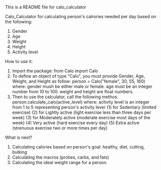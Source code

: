 This is a README file for calo_calculator

Calo_Calculator for calculating person's calrories needed per day based on the following:
1. Gender
2. Age
3. Weight
4. Height
5. Activity level

How to use it:
1. Import the package: from Calo import Calo
2. To define an object of type "Calo", you must provide Gender, Age, Weight, and Height as follow:
	person = Calo("female", 30, 55, 160)
    where:
    gender mush be either male or female.
    age must be an integer number from 10 to 100.
    weight and height are float numbers.
3. Then to use the calculator, call the following methos:
	person.calculate_calo(active_level)
    where:
    activity level is an integer from 1 to 5 representing person's activity lever
    	(1) for Sedentary (limited exercise)
        (2) for Lightly active (light exercise less than three days per week)
        (3) for Moderately active (moderate exercise most days of the week)
        (4) Very active (hard exercise every day)
        (5) Extra active (strenuous exercise two or more times per day)
        
What is next?
1. Calculating calories based on person's goal: healthy, diet, cutting, bulking
2. Calculating the macros (proties, carbs, and fats)
3. Calculating the ideal weight range for a person.